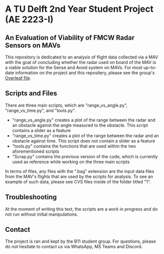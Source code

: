 # A TU Delft 2nd Year Student Project (AE 2223-I)
## An Evaluation of Viability of FMCW Radar Sensors on MAVs
This repository is dedicated to an analysis of flight data collected via a MAV with the goal of concluding whether the radar used on board of the MAV is a viable solution for the Sense and Avoid system on MAVs. For most up-to-date information on the project and this repositery, please see the group's [Overleaf file](https://www.overleaf.com/read/mjbcnttmngxn).

## Scripts and Files
There are three main scripts, which are "range_vs_angle.py", "range_vs_time.py", and "tools.py".
* "range_vs_angle.py" creates a plot of the range between the radar and an obstacle against the angle measured to the obstacle. This script contains a slider as a feature
* "range_vs_time.py" creates a plot of the range between the radar and an obstacle against time. This script does not contain a slider as a feature
* "tools.py" contains the functions that are used within the two aforementioned scripts
* "Scrap.py" contains the previous version of the code, which is currently used as reference while working on the three main scripts

In terms of files, any files with the ".bag" extension are the input data files from the MAV's flights that are used by the scripts for analysis. To see an example of such data, please see CVS files inside of the folder titled "1".

## Troubleshooting 
At the moment of writing this text, the scripts are a work in progress and do not run without initial manipulations. 

## Contact
The project is ran and kept by the B11 student group. For questions, please do not hesitate to contact us via WhatsApp, MS Teams and Discord.
